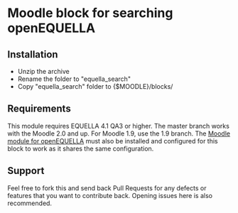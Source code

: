 Moodle block for searching openEQUELLA
=============

Installation
------------
- Unzip the archive
- Rename the folder to "equella_search"
- Copy "equella_search" folder to {$MOODLE}/blocks/ 

Requirements
------------

This module requires EQUELLA 4.1 QA3 or higher.  The master branch works with the Moodle 2.0 and up.  For Moodle 1.9, use the 1.9 branch.  The [Moodle module for openEQUELLA](https://github.com/equella/moodle-block-search) must also be installed and configured for this block to work as it shares the same configuration.

Support
-------

Feel free to fork this and send back Pull Requests for any defects or features that you want to contribute back.  Opening issues here is also recommended.
